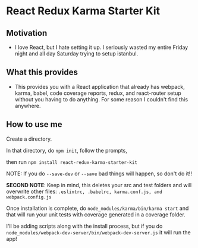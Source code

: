 # React Redux Karma Starter Kit

## Motivation
  - I love React, but I hate setting it up. I seriously wasted my entire Friday night and all day 
 Saturday trying to setup istanbul.
 
## What this provides
- This provides you with a React application that already has webpack, karma, babel, code coverage reports, 
redux, and react-router setup without you having to do anything. For some reason I couldn't find this
anywhere.


## How to use me

Create a directory.

In that directory, do `npm init`, follow the prompts,

then run `npm install react-redux-karma-starter-kit`

NOTE: If you do `--save-dev` or `--save` bad things will happen, so don't do it!!

**SECOND NOTE**: Keep in mind, this deletes your src and test folders and will overwrite other files: `.eslintrc, .babelrc, karma.conf.js, and webpack.config.js`

Once installation is complete, do `node_modules/karma/bin/karma start` and that will run your unit tests with coverage generated in a coverage folder.

I'll be adding scripts along with the install process, but if you do `node_modules/webpack-dev-server/bin/webpack-dev-server.js` it will run the app!

